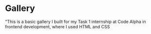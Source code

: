 # Gallery
"This is a basic gallery I built for my Task 1 internship at Code Alpha in frontend development,
where I used HTML and CSS
